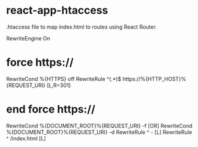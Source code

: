# react-app-htaccess
.htaccess file to map index.html to routes using React Router.

RewriteEngine On
# force https://
RewriteCond %{HTTPS} off
RewriteRule ^(.*)$ https://%{HTTP_HOST}%{REQUEST_URI} [L,R=301]
# end force https://
RewriteCond %{DOCUMENT_ROOT}%{REQUEST_URI} -f [OR]
RewriteCond %{DOCUMENT_ROOT}%{REQUEST_URI} -d
RewriteRule ^ - [L]
RewriteRule ^ /index.html [L]
